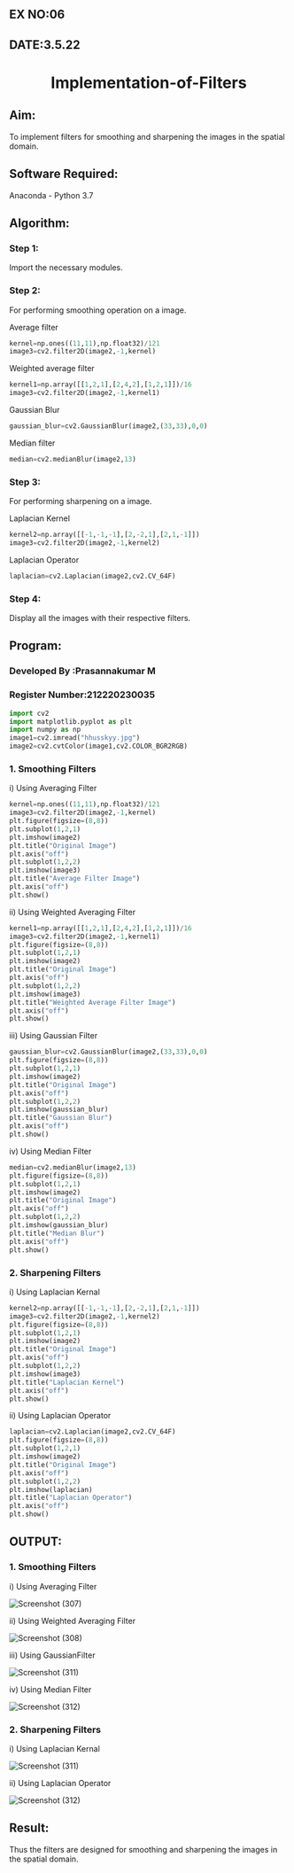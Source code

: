 ## EX NO:06
## DATE:3.5.22
# <p align="center">Implementation-of-Filters
## Aim:
To implement filters for smoothing and sharpening the images in the spatial domain.

## Software Required:
Anaconda - Python 3.7

## Algorithm:
### Step 1:
Import the necessary modules.

### Step 2:
For performing smoothing operation on a image.

Average filter
```python
kernel=np.ones((11,11),np.float32)/121
image3=cv2.filter2D(image2,-1,kernel)
```
Weighted average filter
```python
kernel1=np.array([[1,2,1],[2,4,2],[1,2,1]])/16
image3=cv2.filter2D(image2,-1,kernel1)
```
Gaussian Blur
```python
gaussian_blur=cv2.GaussianBlur(image2,(33,33),0,0)
```
Median filter
```python
median=cv2.medianBlur(image2,13)
```
### Step 3:
For performing sharpening on a image.

Laplacian Kernel
```python
kernel2=np.array([[-1,-1,-1],[2,-2,1],[2,1,-1]])
image3=cv2.filter2D(image2,-1,kernel2)
```
Laplacian Operator
```python
laplacian=cv2.Laplacian(image2,cv2.CV_64F)
```
### Step 4:
Display all the images with their respective filters.
## Program:
### Developed By   :Prasannakumar M
### Register Number:212220230035
```python
import cv2
import matplotlib.pyplot as plt
import numpy as np
image1=cv2.imread("hhusskyy.jpg")
image2=cv2.cvtColor(image1,cv2.COLOR_BGR2RGB)
```
### 1. Smoothing Filters

i) Using Averaging Filter
```Python
kernel=np.ones((11,11),np.float32)/121
image3=cv2.filter2D(image2,-1,kernel)
plt.figure(figsize=(8,8))
plt.subplot(1,2,1)
plt.imshow(image2)
plt.title("Original Image")
plt.axis("off")
plt.subplot(1,2,2)
plt.imshow(image3)
plt.title("Average Filter Image")
plt.axis("off")
plt.show()
```
ii) Using Weighted Averaging Filter
```Python
kernel1=np.array([[1,2,1],[2,4,2],[1,2,1]])/16
image3=cv2.filter2D(image2,-1,kernel1)
plt.figure(figsize=(8,8))
plt.subplot(1,2,1)
plt.imshow(image2)
plt.title("Original Image")
plt.axis("off")
plt.subplot(1,2,2)
plt.imshow(image3)
plt.title("Weighted Average Filter Image")
plt.axis("off")
plt.show()
```
iii) Using Gaussian Filter
```Python
gaussian_blur=cv2.GaussianBlur(image2,(33,33),0,0)
plt.figure(figsize=(8,8))
plt.subplot(1,2,1)
plt.imshow(image2)
plt.title("Original Image")
plt.axis("off")
plt.subplot(1,2,2)
plt.imshow(gaussian_blur)
plt.title("Gaussian Blur")
plt.axis("off")
plt.show()
```

iv) Using Median Filter
```Python
median=cv2.medianBlur(image2,13)
plt.figure(figsize=(8,8))
plt.subplot(1,2,1)
plt.imshow(image2)
plt.title("Original Image")
plt.axis("off")
plt.subplot(1,2,2)
plt.imshow(gaussian_blur)
plt.title("Median Blur")
plt.axis("off")
plt.show()
```

### 2. Sharpening Filters
i) Using Laplacian Kernal
```Python
kernel2=np.array([[-1,-1,-1],[2,-2,1],[2,1,-1]])
image3=cv2.filter2D(image2,-1,kernel2)
plt.figure(figsize=(8,8))
plt.subplot(1,2,1)
plt.imshow(image2)
plt.title("Original Image")
plt.axis("off")
plt.subplot(1,2,2)
plt.imshow(image3)
plt.title("Laplacian Kernel")
plt.axis("off")
plt.show()
```
ii) Using Laplacian Operator
```Python
laplacian=cv2.Laplacian(image2,cv2.CV_64F)
plt.figure(figsize=(8,8))
plt.subplot(1,2,1)
plt.imshow(image2)
plt.title("Original Image")
plt.axis("off")
plt.subplot(1,2,2)
plt.imshow(laplacian)
plt.title("Laplacian Operator")
plt.axis("off")
plt.show()
```

## OUTPUT:
### 1. Smoothing Filters

i) Using Averaging Filter

![Screenshot (307)](https://user-images.githubusercontent.com/75235090/167666159-e89bfdef-c573-4ffd-af23-27b815823462.png)

ii) Using Weighted Averaging Filter

![Screenshot (308)](https://user-images.githubusercontent.com/75235090/167666482-8f6c0b10-4331-4c5c-912e-f93892f0a843.png)

iii) Using GaussianFilter

![Screenshot (311)](https://user-images.githubusercontent.com/75235090/167667180-5e9141e3-d2f1-4384-b977-676c36a955ef.png)

iv) Using Median Filter

![Screenshot (312)](https://user-images.githubusercontent.com/75235090/167667535-7b8ac49c-9d40-4fa9-9956-9af25b8025c9.png)


### 2. Sharpening Filters


i) Using Laplacian Kernal

![Screenshot (311)](https://user-images.githubusercontent.com/75235090/167667726-d9d98687-7db0-4b68-bb4b-f4c243b02221.png)


ii) Using Laplacian Operator

![Screenshot (312)](https://user-images.githubusercontent.com/75235090/167667862-48da57bf-ad1e-4e28-8853-65d80efbe923.png)
## Result:
Thus the filters are designed for smoothing and sharpening the images in the spatial domain.
